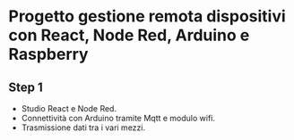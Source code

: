 # Progetto gestione remota dispositivi con React, Node Red, Arduino e Raspberry

## Step 1
- Studio React e Node Red.
- Connettività con Arduino tramite Mqtt e modulo wifi.
- Trasmissione dati tra i vari mezzi.

